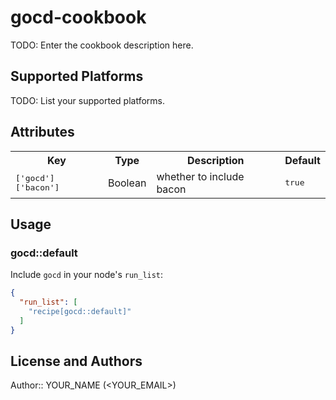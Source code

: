 # gocd-cookbook

TODO: Enter the cookbook description here.

## Supported Platforms

TODO: List your supported platforms.

## Attributes

<table>
  <tr>
    <th>Key</th>
    <th>Type</th>
    <th>Description</th>
    <th>Default</th>
  </tr>
  <tr>
    <td><tt>['gocd']['bacon']</tt></td>
    <td>Boolean</td>
    <td>whether to include bacon</td>
    <td><tt>true</tt></td>
  </tr>
</table>

## Usage

### gocd::default

Include `gocd` in your node's `run_list`:

```json
{
  "run_list": [
    "recipe[gocd::default]"
  ]
}
```

## License and Authors

Author:: YOUR_NAME (<YOUR_EMAIL>)
